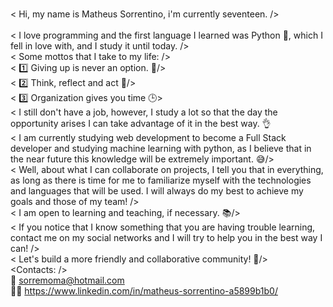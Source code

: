 
<br/>< Hi, my name is Matheus Sorrentino, i'm currently seventeen. />
<br/><br/>< I love programming and the first language I learned was Python 🐍, which I fell in love with, and I study it until today. />
<br/>< Some mottos that I take to my life: />
<br/>< 1️⃣ Giving up is never an option. 💪/>
<br/>< 2️⃣ Think, reflect and act 🧠/>
<br/>< 3️⃣ Organization gives you time 🕒>
<br/>< I still don't have a job, however, I study a lot so that the day the opportunity arises I can take advantage of it in the best way. 👌 
<br/>< I am currently studying web development to become a Full Stack developer and studying machine learning with python, as I believe that in the near future this knowledge will be extremely important. 😅/>
<br/>< Well, about what I can collaborate on projects, I tell you that in everything, as long as there is time for me to familiarize myself with the technologies and languages ​​that will be used. I will always do my best to achieve my goals and those of my team!  />
<br/>< I am open to learning and teaching, if necessary. 📚/>
<br/>< If you notice that I know something that you are having trouble learning, contact me on my social networks and I will try to help you in the best way I can! />
<br/>< Let's build a more friendly and collaborative community! 🌱/>
<br/><Contacts: />
<br/>📧   sorremoma@hotmail.com
<br/>🧑💼 https://www.linkedin.com/in/matheus-sorrentino-a5899b1b0/
